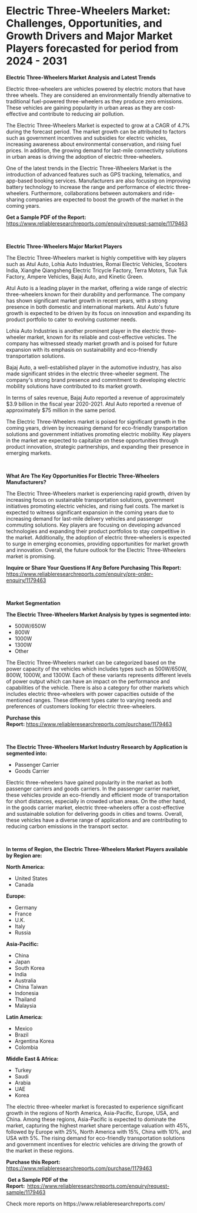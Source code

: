 <p><h1>Electric Three-Wheelers Market: Challenges, Opportunities, and Growth Drivers and Major Market Players forecasted for period from 2024 - 2031</h1></p><p><strong>Electric Three-Wheelers Market Analysis and Latest Trends</strong></p>
<p><p>Electric three-wheelers are vehicles powered by electric motors that have three wheels. They are considered an environmentally friendly alternative to traditional fuel-powered three-wheelers as they produce zero emissions. These vehicles are gaining popularity in urban areas as they are cost-effective and contribute to reducing air pollution.</p><p>The Electric Three-Wheelers Market is expected to grow at a CAGR of 4.7% during the forecast period. The market growth can be attributed to factors such as government incentives and subsidies for electric vehicles, increasing awareness about environmental conservation, and rising fuel prices. In addition, the growing demand for last-mile connectivity solutions in urban areas is driving the adoption of electric three-wheelers.</p><p>One of the latest trends in the Electric Three-Wheelers Market is the introduction of advanced features such as GPS tracking, telematics, and app-based booking services. Manufacturers are also focusing on improving battery technology to increase the range and performance of electric three-wheelers. Furthermore, collaborations between automakers and ride-sharing companies are expected to boost the growth of the market in the coming years.</p></p>
<p><strong>Get a Sample PDF of the Report:&nbsp;</strong> <a href="https://www.reliableresearchreports.com/enquiry/request-sample/1179463">https://www.reliableresearchreports.com/enquiry/request-sample/1179463</a></p>
<p>&nbsp;</p>
<p><strong>Electric Three-Wheelers Major Market Players</strong></p>
<p><p>The Electric Three-Wheelers market is highly competitive with key players such as Atul Auto, Lohia Auto Industries, Romai Electric Vehicles, Scooters India, Xianghe Qiangsheng Electric Tricycle Factory, Terra Motors, Tuk Tuk Factory, Ampere Vehicles, Bajaj Auto, and Kinetic Green. </p><p>Atul Auto is a leading player in the market, offering a wide range of electric three-wheelers known for their durability and performance. The company has shown significant market growth in recent years, with a strong presence in both domestic and international markets. Atul Auto's future growth is expected to be driven by its focus on innovation and expanding its product portfolio to cater to evolving customer needs.</p><p>Lohia Auto Industries is another prominent player in the electric three-wheeler market, known for its reliable and cost-effective vehicles. The company has witnessed steady market growth and is poised for future expansion with its emphasis on sustainability and eco-friendly transportation solutions.</p><p>Bajaj Auto, a well-established player in the automotive industry, has also made significant strides in the electric three-wheeler segment. The company's strong brand presence and commitment to developing electric mobility solutions have contributed to its market growth.</p><p>In terms of sales revenue, Bajaj Auto reported a revenue of approximately $3.9 billion in the fiscal year 2020-2021. Atul Auto reported a revenue of approximately $75 million in the same period.</p><p>The Electric Three-Wheelers market is poised for significant growth in the coming years, driven by increasing demand for eco-friendly transportation solutions and government initiatives promoting electric mobility. Key players in the market are expected to capitalize on these opportunities through product innovation, strategic partnerships, and expanding their presence in emerging markets.</p></p>
<p>&nbsp;</p>
<p><strong>What Are The Key Opportunities For Electric Three-Wheelers Manufacturers?</strong></p>
<p><p>The Electric Three-Wheelers market is experiencing rapid growth, driven by increasing focus on sustainable transportation solutions, government initiatives promoting electric vehicles, and rising fuel costs. The market is expected to witness significant expansion in the coming years due to increasing demand for last-mile delivery vehicles and passenger commuting solutions. Key players are focusing on developing advanced technologies and expanding their product portfolios to stay competitive in the market. Additionally, the adoption of electric three-wheelers is expected to surge in emerging economies, providing opportunities for market growth and innovation. Overall, the future outlook for the Electric Three-Wheelers market is promising.</p></p>
<p><strong>Inquire or Share Your Questions If Any Before Purchasing This Report:</strong> <a href="https://www.reliableresearchreports.com/enquiry/pre-order-enquiry/1179463">https://www.reliableresearchreports.com/enquiry/pre-order-enquiry/1179463</a></p>
<p>&nbsp;</p>
<p><strong>Market Segmentation</strong></p>
<p><strong>The Electric Three-Wheelers Market Analysis by types is segmented into:</strong></p>
<p><ul><li>500W/650W</li><li>800W</li><li>1000W</li><li>1300W</li><li>Other</li></ul></p>
<p><p>The Electric Three-Wheelers market can be categorized based on the power capacity of the vehicles which includes types such as 500W/650W, 800W, 1000W, and 1300W. Each of these variants represents different levels of power output which can have an impact on the performance and capabilities of the vehicle. There is also a category for other markets which includes electric three-wheelers with power capacities outside of the mentioned ranges. These different types cater to varying needs and preferences of customers looking for electric three-wheelers.</p></p>
<p><strong>Purchase this Report:&nbsp;</strong><a href="https://www.reliableresearchreports.com/purchase/1179463">https://www.reliableresearchreports.com/purchase/1179463</a></p>
<p>&nbsp;</p>
<p><strong>The Electric Three-Wheelers Market Industry Research by Application is segmented into:</strong></p>
<p><ul><li>Passenger Carrier</li><li>Goods Carrier</li></ul></p>
<p><p>Electric three-wheelers have gained popularity in the market as both passenger carriers and goods carriers. In the passenger carrier market, these vehicles provide an eco-friendly and efficient mode of transportation for short distances, especially in crowded urban areas. On the other hand, in the goods carrier market, electric three-wheelers offer a cost-effective and sustainable solution for delivering goods in cities and towns. Overall, these vehicles have a diverse range of applications and are contributing to reducing carbon emissions in the transport sector.</p></p>
<p>&nbsp;</p>
<p><strong>In terms of Region, the Electric Three-Wheelers Market Players available by Region are:</strong></p>
<p>
    <p> <strong> North America: </strong>
        <ul>
            <li>United States</li>
            <li>Canada</li>
        </ul>
        </p> 
    <p> <strong> Europe: </strong>
        <ul>
            <li>Germany</li>
            <li>France</li>
            <li>U.K.</li>
            <li>Italy</li>
            <li>Russia</li>
        </ul>
        </p> 
    <p> <strong> Asia-Pacific: </strong>
        <ul>
            <li>China</li>
            <li>Japan</li>
            <li>South Korea</li>
            <li>India</li>
            <li>Australia</li>
            <li>China Taiwan</li>
            <li>Indonesia</li>
            <li>Thailand</li>
            <li>Malaysia</li>
        </ul>
        </p> 
    <p> <strong> Latin America: </strong>
        <ul>
            <li>Mexico</li>
            <li>Brazil</li>
            <li>Argentina Korea</li>
            <li>Colombia</li>
        </ul>
        </p> 
    <p> <strong> Middle East & Africa: </strong>
        <ul>
            <li>Turkey</li>
            <li>Saudi</li>
            <li>Arabia</li>
            <li>UAE</li>
            <li>Korea</li>
        </ul>
    </p>
    </p>
<p><p>The electric three-wheeler market is forecasted to experience significant growth in the regions of North America, Asia-Pacific, Europe, USA, and China. Among these regions, Asia-Pacific is expected to dominate the market, capturing the highest market share percentage valuation with 45%, followed by Europe with 25%, North America with 15%, China with 10%, and USA with 5%. The rising demand for eco-friendly transportation solutions and government incentives for electric vehicles are driving the growth of the market in these regions.</p></p>
<p><strong>Purchase this Report: </strong><a href="https://www.reliableresearchreports.com/purchase/1179463">https://www.reliableresearchreports.com/purchase/1179463</a></p>
<p>&nbsp;<strong>Get a Sample PDF of the Report:&nbsp;&nbsp;</strong><a href="https://www.reliableresearchreports.com/enquiry/request-sample/1179463">https://www.reliableresearchreports.com/enquiry/request-sample/1179463</a></p>
<p><strong></strong></p>
<p>Check more reports on https://www.reliableresearchreports.com/</p>